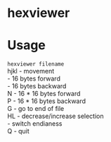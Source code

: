 
# hexviewer  

# Usage  
```hexviewer filename```   
hjkl - movement  
<M-j> - 16 bytes forward  
<M-k> - 16 bytes backward  
N - 16 * 16 bytes forward  
P - 16 * 16 bytes backward  
G - go to end of file  
HL - decrease/increase selection  
<F12> - switch endianess  
Q - quit  

